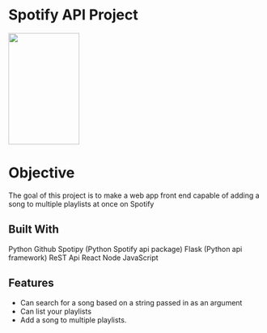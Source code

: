 
# Spotify API Project

<img src="[https://media.giphy.com/media/QX15lZJbifeQPzcNDt/giphy.gif](https://i.giphy.com/media/6FxJBpNTBgWdJCXKD4/giphy.webp)" width="140" height="220"/>


# Objective
The goal of this project is to make a web app front end capable of adding a song to multiple playlists at once on Spotify


## Built With
  Python
  Github
  Spotipy (Python Spotify api package)
  Flask (Python api framework)
  ReST Api
  React
  Node
  JavaScript
  
## Features
* Can search for a song based on a string passed in as an argument
* Can list your playlists
* Add a song to multiple playlists. 





